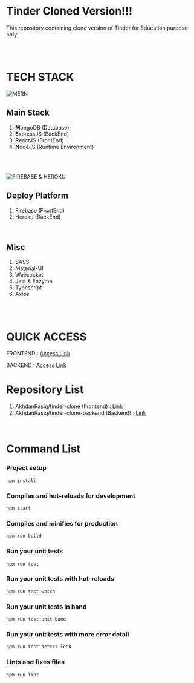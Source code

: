 # Tinder Cloned Version!!!

This repository containing clone version of Tinder for Education purpose only!

<br />
<br />

# TECH STACK

![MERN](https://www.askgalore.com/wp-content/uploads/2021/11/mern_hero.png)

## Main Stack

1. **M**ongoDB (Database)
2. **E**xpressJS (BackEnd)
3. **R**eactJS (FrontEnd)
4. **N**odeJS (Runtime Environment)

<br />
<br />

![FIREBASE & HEROKU](https://miro.medium.com/max/864/1*PZPxNnfckMrE3HOSJojOWQ.png)

## Deploy Platform

1. Firebase (FrontEnd)
2. Heroku   (BackEnd)

<br />

## Misc

1. SASS
2. Material-UI
3. Websocket
4. Jest & Enzyme
5. Typescript
6. Axios

<br />
<br />

# QUICK ACCESS

FRONTEND : [Access Link](https://tinder-clone-e5556.web.app/)

BACKEND  : [Access Link](https://tinder-backend-clone-24.herokuapp.com/)

# Repository List

1. AkhdanRasiq/tinder-clone (Frontend) : [Link](https://github.com/AkhdanRasiq/tinder-clone)
2. AkhdanRasiq/tinder-clone-backend (Backend) : [Link](https://github.com/AkhdanRasiq/tinder-clone-backend)

<br />

# Command List

### Project setup
```
npm install
```

### Compiles and hot-reloads for development
```
npm start
```

### Compiles and minifies for production
```
npm run build
```

### Run your unit tests
```
npm run test
```

### Run your unit tests with hot-reloads
```
npm run test:watch
```

### Run your unit tests in band
```
npm run test:unit-band
```

### Run your unit tests with more error detail
```
npm run test:detect-leak
```

### Lints and fixes files
```
npm run lint
```
